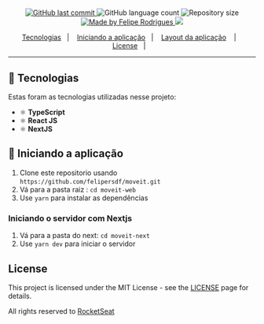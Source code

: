 <h1 align="center">

<!-- ![Logo](.github/banner.png) -->

</h1>

<p align="center"> 
<!-- Uma aplicação web e mobile que tem como principal objetivo  conectar alunos e professores. -->
</p>

<p align="center">

  <a href="https://github.com/felipersdf/bethehero/commits/master">
    <img alt="GitHub last commit" src="https://img.shields.io/github/last-commit/felipersdf/moveit?color=%2304D361">
  </a>

  <img alt="GitHub language count" src="https://img.shields.io/github/languages/count/felipersdf/moveit?color=%2304D361">

  <img alt="Repository size" src="https://img.shields.io/github/repo-size/felipersdf/moveit?color=%2304d361">

  <a href="https://github.com/felipersdf">
    <img alt="Made by Felipe Rodrigues" src="https://img.shields.io/badge/made%20by-Felipe Rodrigues-%2304D361">
  </a>

  <a aria-label="Completed" href="https://rocketseat.com.br/">
    <img src="https://img.shields.io/badge/Next Level Week-Day One-%2304D361?logo=data:image/png;base64,iVBORw0KGgoAAAANSUhEUgAAABAAAAAQCAMAAAAoLQ9TAAAALVBMVEVHcExxWsF0XMJzXMJxWcFsUsD///9jRrzY0u6Xh9Gsn9n39fyMecy0qd2bjNJWBT0WAAAABHRSTlMA2Do606wF2QAAAGlJREFUGJVdj1cWwCAIBLEsRU3uf9xobDH8+GZwUYi8i6ucJwrxKE+7D0G9Q4vlYqtmCSjndr4CgCgzlyFgfKfKCVO0LrPKjmiqMxGXkJwNnXskqWG+1oSM+BSwD8f29YLNjvx/OQrn+g99oQSoNmt3PgAAAABJRU5ErkJggg==">
  </a>
</p>

<p align="center">
    <a href="#tecnologias">Tecnologias</a>&nbsp;&nbsp;&nbsp;|&nbsp;&nbsp;&nbsp;
  <a href="#iniciando-a-aplicação">Iniciando a aplicação</a>&nbsp;&nbsp;&nbsp;|&nbsp;&nbsp;&nbsp;
  <a href="#layout-da-aplicação">Layout da aplicação</a>&nbsp;
  &nbsp;&nbsp;|&nbsp;&nbsp;&nbsp;
  <a href="#license">License</a>&nbsp;&nbsp;&nbsp;|&nbsp;&nbsp;&nbsp;

</p>

<hr />

## 🚀 Tecnologias

Estas foram as tecnologias utilizadas nesse projeto:

<!-- - 💹 **Node JS** -->

- ⚛️ **TypeScript**
- ⚛️ **React JS**
- ⚛️ **NextJS**
    <!-- - 📄 **SQLite**
  <!-- - ♻️ **Expo** -->

<!-- ## 🎨 Layout da aplicação -->

<!-- ### Web -->

<div align="center">
  
<!-- #### Tela Inicial -->
<!-- <img src=".github/home.png" width="600px" /> -->

<!-- #### Tela de Cadastro -->

<!-- <img src=".github/cadastro.png" width="600px" /> -->

</div>

<!-- ### Mobile

<div align="center">

<img src=".github/mobile1.png" width="340px" />
<img src=".github/mobile2.png" width="342px" />
<img src=".github/mobile3.png" width="343px" />

</div> -->

## 🧭 Iniciando a aplicação

1. Clone este repositorio usando `https://github.com/felipersdf/moveit.git`
2. Vá para a pasta raiz : `cd moveit-web`<br />
3. Use `yarn` para instalar as dependências<br />

### Iniciando o servidor com Nextjs

1. Vá para a pasta do next: `cd moveit-next` <br>
2. Use `yarn dev` para iniciar o servidor

<!-- ### Iniciando o app no frontend

1. Vá para a pasta do frontend: `cd web`
2. Use `yarn start` para o iniciar o app web -->

<!-- ### Iniciando o app mobile

1. Vá para a pasta do mobile: `cd mobile`
2. Use `react-native run-android` (ou `run-ios` se você possuir um iOs) para iniciar o aplicativo mobile

Nota: Se você escolher rodar no emulador android, você precisa iniciar o emulador antes de utilizar o comando `run-android`. -->

<!-- #### Utilizando o expo no seu celular

1. Instale o aplicativo Expo no seu celular (disponível na App Store [iOs] ou Google Play Store [Android] )
2. Use `yarn start`
3. Abra o Expo no seu celular e escaneie o QRCode. -->

## License

This project is licensed under the MIT License - see the [LICENSE](https://opensource.org/licenses/MIT) page for details.

All rights reserved to [RocketSeat](www.rocketseat.com.br)
